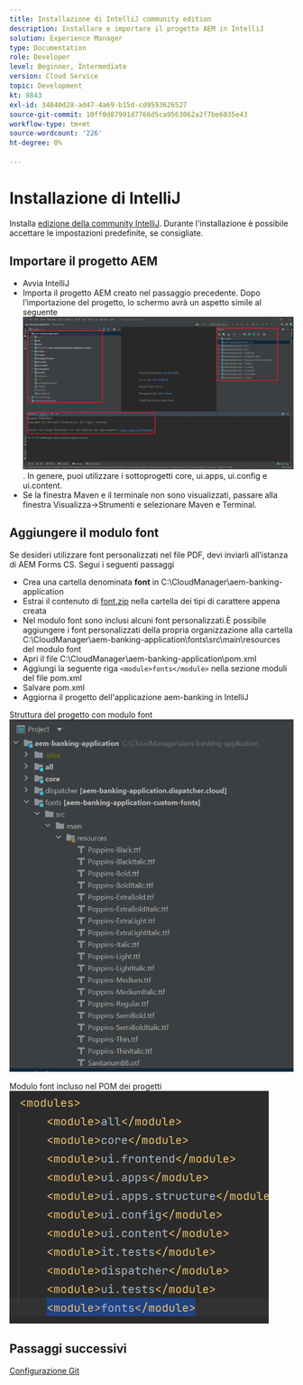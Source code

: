 ```yaml
---
title: Installazione di IntelliJ community edition
description: Installare e importare il progetto AEM in IntelliJ
solution: Experience Manager
type: Documentation
role: Developer
level: Beginner, Intermediate
version: Cloud Service
topic: Development
kt: 8843
exl-id: 34840d28-ad47-4a69-b15d-cd9593626527
source-git-commit: 10ff0d87991d7766d5ca9563062a2f7be6035e43
workflow-type: tm+mt
source-wordcount: '226'
ht-degree: 0%

---
```


# Installazione di IntelliJ

Installa [edizione della community IntelliJ](https://www.jetbrains.com/idea/download/#section=windows). Durante l&#39;installazione è possibile accettare le impostazioni predefinite, se consigliate.

## Importare il progetto AEM

* Avvia IntelliJ
* Importa il progetto AEM creato nel passaggio precedente. Dopo l’importazione del progetto, lo schermo avrà un aspetto simile al seguente ![aem-banking-app](assets/aem-banking-app.png). In genere, puoi utilizzare i sottoprogetti core, ui.apps, ui.config e ui.content.
* Se la finestra Maven e il terminale non sono visualizzati, passare alla finestra Visualizza->Strumenti e selezionare Maven e Terminal.

## Aggiungere il modulo font

Se desideri utilizzare font personalizzati nel file PDF, devi inviarli all’istanza di AEM Forms CS. Segui i seguenti passaggi

* Crea una cartella denominata **font** in C:\CloudManager\aem-banking-application
* Estrai il contenuto di [font.zip](assets/fonts.zip) nella cartella dei tipi di carattere appena creata
* Nel modulo font sono inclusi alcuni font personalizzati.È possibile aggiungere i font personalizzati della propria organizzazione alla cartella C:\CloudManager\aem-banking-application\fonts\src\main\resources del modulo font
* Apri il file C:\CloudManager\aem-banking-application\pom.xml
* Aggiungi la seguente riga  ```<module>fonts</module>``` nella sezione moduli del file pom.xml
* Salvare pom.xml
* Aggiorna il progetto dell&#39;applicazione aem-banking in IntelliJ

Struttura del progetto con modulo font
![fonts-module](assets/fonts-module.png)

Modulo font incluso nel POM dei progetti
![font-pom](assets/fonts-module-pom.png)

## Passaggi successivi

[Configurazione Git](./setup-git.md)
